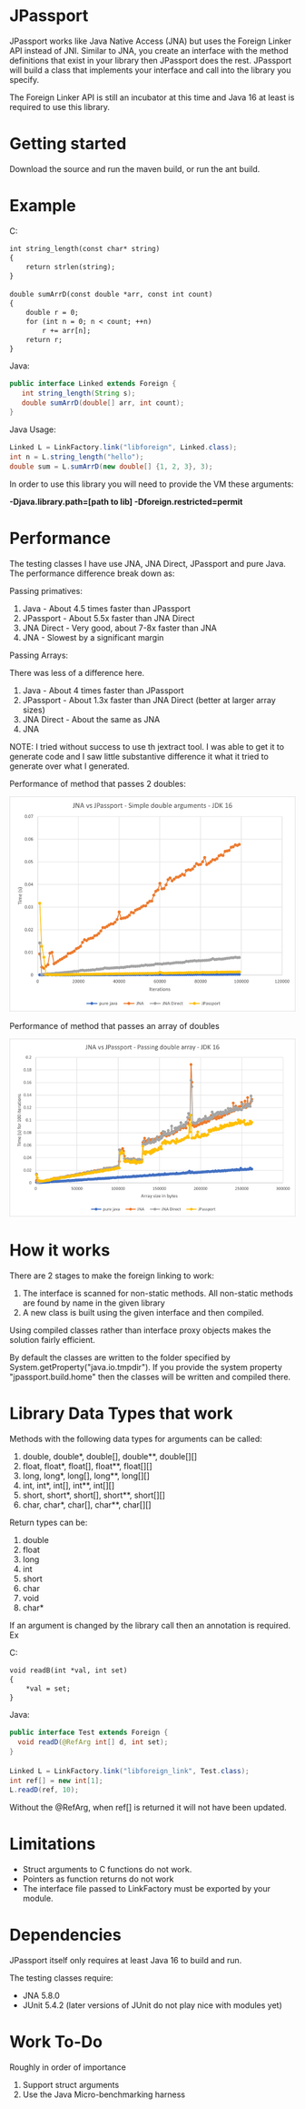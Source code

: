 # JPassport

JPassport works like Java Native Access (JNA) but uses the Foreign Linker API instead of JNI. 
Similar to JNA, you create an interface with the method definitions that exist in your 
library then JPassport does the rest. JPassport will build a class that implements your interface
and call into the library you specify.

The Foreign Linker API is still an incubator at this time and Java 16 at least is required to use this library.

# Getting started

Download the source and run the maven build, or run the ant build.

# Example

C:
```
int string_length(const char* string)
{
    return strlen(string);
}

double sumArrD(const double *arr, const int count)
{
    double r = 0;
    for (int n = 0; n < count; ++n)
        r += arr[n];
    return r;
}
```

Java:
```Java
public interface Linked extends Foreign {
   int string_length(String s);
   double sumArrD(double[] arr, int count);
}
```
Java Usage:
```Java
Linked L = LinkFactory.link("libforeign", Linked.class);
int n = L.string_length("hello");
double sum = L.sumArrD(new double[] {1, 2, 3}, 3);
```

In order to use this library you will need to provide the VM these arguments:

__-Djava.library.path=[path to lib] -Dforeign.restricted=permit__

# Performance
The testing classes I have use JNA, JNA Direct, JPassport and pure Java. The performance difference break down as:

Passing primatives: 
1. Java - About 4.5 times faster than JPassport
2. JPassport - About 5.5x faster than JNA Direct
3. JNA Direct - Very good, about 7-8x faster than JNA
4. JNA - Slowest by a significant margin

Passing Arrays:

There was less of a difference here.
1. Java - About 4 times faster than JPassport
2. JPassport - About 1.3x faster than JNA Direct (better at larger array sizes)
3. JNA Direct - About the same as JNA
4. JNA

NOTE: I tried without success to use th jextract tool. I was able to get it to generate code and I saw little substantive difference it what it tried to generate over what I generated.

Performance of method that passes 2 doubles:

![primative performance](passing_doubles.png)

Performance of method that passes an array of doubles

![array performance](passing_double_arr.png)


# How it works

There are 2 stages to make the foreign linking to work:

1. The interface is scanned for non-static methods. All non-static methods are found by name in the given library
2. A new class is built using the given interface and then compiled.

Using compiled classes rather than interface proxy objects makes the solution fairly efficient.

By default the classes are written to the folder specified by System.getProperty("java.io.tmpdir").
If you provide the system property "jpassport.build.home" then the classes will be written and
compiled there.

# Library Data Types that work

Methods with the following data types for arguments can be called:
1. double, double*, double[], double**, double[][]
2. float, float*, float[], float**, float[][]
3. long, long*, long[], long**, long[][]
4. int, int*, int[], int**, int[][]
5. short, short*, short[], short**, short[][]
6. char, char*, char[], char**, char[][]

Return types can be:
1. double
2. float
3. long
4. int
5. short
6. char
7. void
8. char*

If an argument is changed by the library call then an annotation is required. Ex

C:
```
void readB(int *val, int set)
{
    *val = set;
}
```

Java:
```Java
public interface Test extends Foreign {
  void readD(@RefArg int[] d, int set);
}

Linked L = LinkFactory.link("libforeign_link", Test.class);
int ref[] = new int[1];
L.readD(ref, 10);
```

Without the @RefArg, when ref[] is returned it will not have been updated.

# Limitations

* Struct arguments to C functions do not work.
* Pointers as function returns do not work
* The interface file passed to LinkFactory must be exported by your module.

# Dependencies

JPassport itself only requires at least Java 16 to build and run.

The testing classes require:

* JNA 5.8.0
* JUnit 5.4.2 (later versions of JUnit do not play nice with modules yet)

# Work To-Do
Roughly in order of importance

1. Support struct arguments 
2. Use the Java Micro-benchmarking harness
